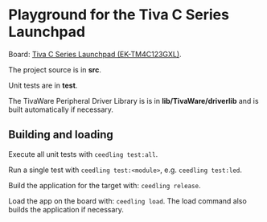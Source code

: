 # Playground for the Tiva C Series Launchpad

Board: [Tiva C Series Launchpad (EK-TM4C123GXL)](http://www.ti.com/ww/en/launchpad/launchpads-connected-ek-tm4c123gxl.html).

The project source is in **src**.

Unit tests are in **test**.

The TivaWare Peripheral Driver Library is is in **lib/TivaWare/driverlib** and is built automatically if necessary.

## Building and loading

Execute all unit tests with `ceedling test:all`.

Run a single test with `ceedling test:<module>`, e.g. `ceedling test:led`.

Build the application for the target with: `ceedling release`.

Load the app on the board with: `ceedling load`. The load command also builds the application if necessary.
